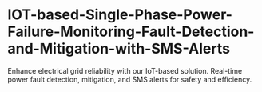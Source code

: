 # IOT-based-Single-Phase-Power-Failure-Monitoring-Fault-Detection-and-Mitigation-with-SMS-Alerts
Enhance electrical grid reliability with our IoT-based solution. Real-time power fault detection, mitigation, and SMS alerts for safety and efficiency.
